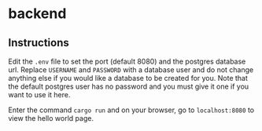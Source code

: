 # backend

## Instructions

Edit the `.env` file to set the port (default 8080) and the postgres database url. Replace `USERNAME` and `PASSWORD` with a database user and do not change anything else if you would like a database to be created for you. Note that the default postgres user has no password and you must give it one if you want to use it here.

Enter the command `cargo run` and on your browser, go to `localhost:8080` to view the hello world page.